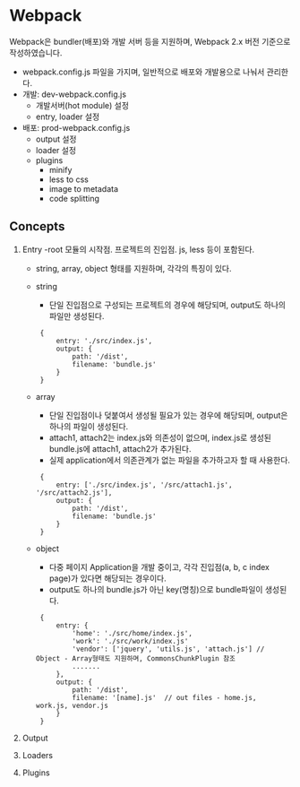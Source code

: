 # Webpack
Webpack은 bundler(배포)와 개발 서버 등을 지원하며, Webpack 2.x 버전 기준으로 작성하였습니다.

- webpack.config.js 파일을 가지며, 일반적으로 배포와 개발용으로 나눠서 관리한다.
- 개발: dev-webpack.config.js
    - 개발서버(hot module) 설정
    - entry, loader 설정
- 배포: prod-webpack.config.js
    - output 설정
    - loader 설정
    - plugins
        - minify
        - less to css
        - image to metadata
        - code splitting



## Concepts

1. Entry
    -root 모듈의 시작점. 프로젝트의 진입점. js, less 등이 포함된다.
    - string, array, object 형태를 지원하며, 각각의 특징이 있다.
    - string
        - 단일 진입점으로 구성되는 프로젝트의 경우에 해당되며, output도 하나의 파일만 생성된다.

        ```
         {
             entry: './src/index.js',
             output: {
                 path: '/dist',
                 filename: 'bundle.js'
             }
         }
        ```

    - array
        - 단일 진입점이나 덪붙여서 생성될 필요가 있는 경우에 해당되며, output은 하나의 파일이 생성된다.
        - attach1, attach2는 index.js와 의존성이 없으며, index.js로 생성된 bundle.js에 attach1, attach2가 추가된다.
        - 실제 application에서 의존관계가 없는 파일을 추가하고자 할 때 사용한다.

        ```
         {
             entry: ['./src/index.js', '/src/attach1.js', '/src/attach2.js'],
             output: {
                 path: '/dist',
                 filename: 'bundle.js'
             }
         }
        ```

    - object
        - 다중 페이지 Application을 개발 중이고, 각각 진입점(a, b, c index page)가 있다면 해당되는 경우이다.
        - output도 하나의 bundle.js가 아닌 key(명칭)으로 bundle파일이 생성된다.

        ```
         {
             entry: {
                 'home': './src/home/index.js',
                 'work': './src/work/index.js'
                 'vendor': ['jquery', 'utils.js', 'attach.js'] // Object - Array형태도 지원하며, CommonsChunkPlugin 참조
                 .......
             },
             output: {
                 path: '/dist',
                 filename: '[name].js'  // out files - home.js, work.js, vendor.js
             }
         }
        ```

2. Output

3. Loaders

4. Plugins
